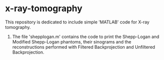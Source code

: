 # x-ray-tomography

This repository is dedicated to include simple 'MATLAB' code for X-ray tomography.
1. The file 'shepplogan.m' contains the code to print the Shepp-Logan and Modified Shepp-Logan phantoms, their sinograms and the reconstructions performed with Filtered Backprojection and Unfiltered Backprojection.

